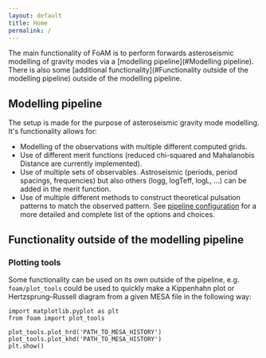 ```yaml
---
layout: default
title: Home
permalink: /
---
```


The main functionality of FoAM is to perform forwards asteroseismic modelling of gravity modes via a [modelling pipeline](#Modelling pipeline).
There is also some [additional functionality](#Functionality outside of the modelling pipeline) outside of the modelling pipeline.


## Modelling pipeline
The setup is made for the purpose of asteroseismic gravity mode modelling. It's functionality allows for:
- Modelling of the observations with multiple different computed grids.
- Use of different merit functions (reduced chi-squared and Mahalanobis Distance are currently implemented).
- Use of multiple sets of observables. Astroseismic (periods, period spacings, frequencies) but also others (logg, logTeff, logL, ...) can be added in the merit function.
- Use of multiple different methods to construct theoretical pulsation patterns to match the observed pattern.
See [pipeline configuration](./Configuration.md) for a more detailed and complete list of the options and choices.

## Functionality outside of the modelling pipeline
### Plotting tools
Some functionality can be used on its own outside of the pipeline, e.g. `foam/plot_tools` could be used to quickly make a Kippenhahn plot or Hertzsprung–Russell diagram from a given MESA file in the following way:

<pre><code>import matplotlib.pyplot as plt
from foam import plot_tools

plot_tools.plot_hrd('PATH_TO_MESA_HISTORY')
plot_tools.plot_khd('PATH_TO_MESA_HISTORY')
plt.show()</code></pre>
